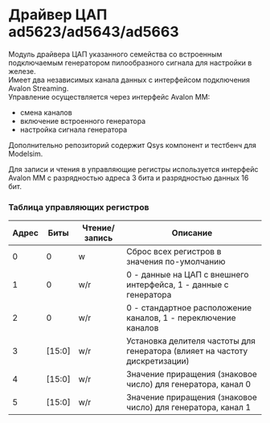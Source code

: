 # Драйвер ЦАП ad5623/ad5643/ad5663

Модуль драйвера ЦАП указанного семейства со встроенным подключаемым генератором пилообразного сигнала для настройки в железе.  
Имеет два независимых канала данных с интерфейсом подключения Avalon Streaming.  
Управление осуществляется через интерфейс Avalon MM:  
- смена каналов
- включение встроенного генератора
- настройка сигнала генератора

Дополнительно репозиторий содержит Qsys компонент и тестбенч для Modelsim.

Для записи и чтения в управляющие регистры используется интерфейс Avalon MM
с разрядностью адреса 3 бита и разрядностью данных 16 бит.
### Таблица управляющих регистров
|Адрес|Биты    |Чтение/запись|Описание                                                                   |
|-----|--------|-------------|---------------------------------------------------------------------------|
|0    |0       |w            |Сброс всех регистров в значения по-умолчанию                               |
|1    |0       |w/r          |0 - данные на ЦАП с внешнего интерфейса, 1 - данные с генератора           |
|2    |0       |w/r          |0 - стандартное расположение каналов, 1 - переключение каналов             |
|3    |[15:0]  |w/r          |Установка делителя частоты для генератора (влияет на частоту дискретизации)|
|4    |[15:0]  |w/r          |Значение приращения (знаковое число) для генератора, канал 0               |
|5    |[15:0]  |w/r          |Значение приращения (знаковое число) для генератора, канал 1               |